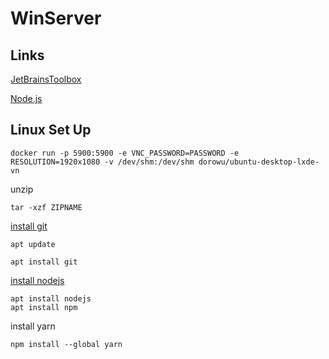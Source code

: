 # WinServer

## Links
[JetBrainsToolbox](https://www.jetbrains.com/toolbox-app/)

[Node.js](https://nodejs.org/en/)

## Linux Set Up

```shell
docker run -p 5900:5900 -e VNC_PASSWORD=PASSWORD -e RESOLUTION=1920x1080 -v /dev/shm:/dev/shm dorowu/ubuntu-desktop-lxde-vn
```

unzip

```shell
tar -xzf ZIPNAME
```

[install git](https://linuxize.com/post/how-to-install-git-on-ubuntu-18-04/)

```shell
apt update
```

```shell
apt install git
```

[install nodejs](https://www.digitalocean.com/community/tutorials/how-to-install-node-js-on-ubuntu-20-04)

```shell
apt install nodejs
apt install npm
```

install yarn
```shell
npm install --global yarn
```


